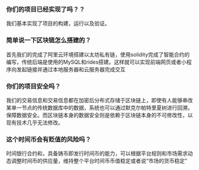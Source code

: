 ### 你们的项目已经实现了吗？？

我们基本实现了项目的构建，运行以及验证。

### 简单说一下区块链怎么搭建的？

首先我们的完成了阿里云环境搭建以太坊私有链，使用solidity完成了智能合约的编写，传统后端是使用的MySQL和rides搭建。这样就可以实现前端网页或者小程序向发起链接并通过本地服务器和云服务器完成交互

### 你们的项目安全吗？

我们的交易信息和交易信息都在加密后分布式存储于区块链上，即使有人能够串改某单一节点的传统数据库中的数据，系统也可以通过默克尔帕特里夏树进行回溯，保障数据安全。而区块链本身的数据安全则是依赖于区块链本身的不可修改性，以现有技术几乎无法修改。

### 这个时间币会有贬值的风险吗？

时间银行合约和，具备铸币即发行时间币的能力，可以根据平台规则和市场需求动态调整时间币的供应量，维持整个平台时间币币值稳定或者说“市场的货币稳定”


